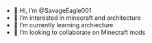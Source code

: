 - 👋 Hi, I’m @SavageEagle001
- 👀 I’m interested in minecraft and architecture
- 🌱 I’m currently learning archiecture
- 💞️ I’m looking to collaborate on Minecraft mods

<!---
SavageEagle001/SavageEagle001 is a ✨ special ✨ repository because its `README.md` (this file) appears on your GitHub profile.
You can click the Preview link to take a look at your changes.
--->
